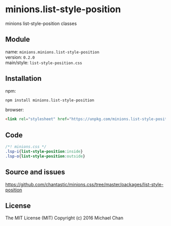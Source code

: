 # minions.list-style-position
minions list-style-position classes

## Module
name: `minions.minions.list-style-position`  
version: `0.2.0`  
main/style: `list-style-position.css`  

## Installation
npm:
```bash
npm install minions.list-style-position
```

browser:
```html
<link rel="stylesheet" href="https://unpkg.com/minions.list-style-position" />
```

## Code
```css
/*! minions.css */
.lsp-i{list-style-position:inside}
.lsp-o{list-style-position:outside}

```

## Source and issues

https://github.com/chantastic/minions.css/tree/master/packages/list-style-position

## License

The MIT License (MIT)
Copyright (c) 2016 Michael Chan